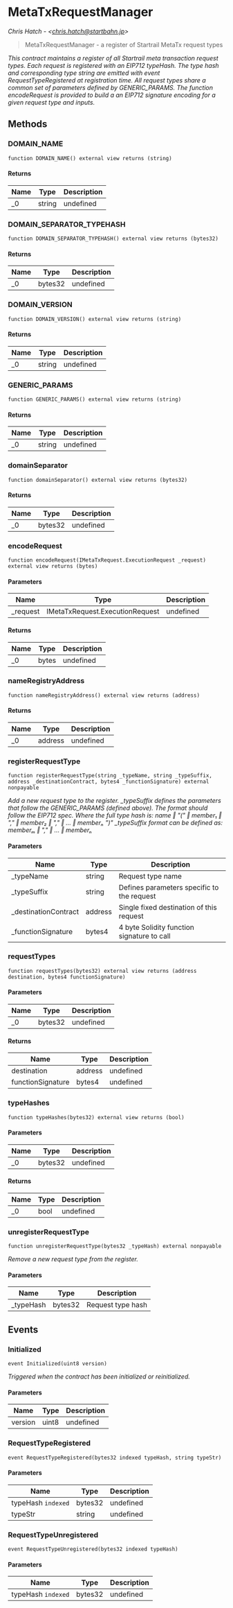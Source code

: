 # MetaTxRequestManager

*Chris Hatch - &lt;chris.hatch@startbahn.jp&gt;*

> MetaTxRequestManager - a register of Startrail MetaTx request types



*This contract maintains a register of all Startrail meta transaction request types. Each request is registered with an EIP712 typeHash. The type hash and corresponding type string are emitted with event RequestTypeRegistered at registration time. All request types share a common set of parameters defined by GENERIC_PARAMS. The function encodeRequest is provided to build a an EIP712 signature encoding for a given request type and inputs.*

## Methods

### DOMAIN_NAME

```solidity
function DOMAIN_NAME() external view returns (string)
```






#### Returns

| Name | Type | Description |
|---|---|---|
| _0 | string | undefined |

### DOMAIN_SEPARATOR_TYPEHASH

```solidity
function DOMAIN_SEPARATOR_TYPEHASH() external view returns (bytes32)
```






#### Returns

| Name | Type | Description |
|---|---|---|
| _0 | bytes32 | undefined |

### DOMAIN_VERSION

```solidity
function DOMAIN_VERSION() external view returns (string)
```






#### Returns

| Name | Type | Description |
|---|---|---|
| _0 | string | undefined |

### GENERIC_PARAMS

```solidity
function GENERIC_PARAMS() external view returns (string)
```






#### Returns

| Name | Type | Description |
|---|---|---|
| _0 | string | undefined |

### domainSeparator

```solidity
function domainSeparator() external view returns (bytes32)
```






#### Returns

| Name | Type | Description |
|---|---|---|
| _0 | bytes32 | undefined |

### encodeRequest

```solidity
function encodeRequest(IMetaTxRequest.ExecutionRequest _request) external view returns (bytes)
```





#### Parameters

| Name | Type | Description |
|---|---|---|
| _request | IMetaTxRequest.ExecutionRequest | undefined |

#### Returns

| Name | Type | Description |
|---|---|---|
| _0 | bytes | undefined |

### nameRegistryAddress

```solidity
function nameRegistryAddress() external view returns (address)
```






#### Returns

| Name | Type | Description |
|---|---|---|
| _0 | address | undefined |

### registerRequestType

```solidity
function registerRequestType(string _typeName, string _typeSuffix, address _destinationContract, bytes4 _functionSignature) external nonpayable
```



*Add a new request type to the register. _typeSuffix defines the parameters that follow the GENERIC_PARAMS (defined above). The format should follow the EIP712 spec. Where the full type hash is:   name ‖ &quot;(&quot; ‖ member₁ ‖ &quot;,&quot; ‖ member₂ ‖ &quot;,&quot; ‖ … ‖ memberₙ &quot;)&quot; _typeSuffix format can be defined as:   memberₘ ‖ &quot;,&quot; ‖ … ‖ memberₙ*

#### Parameters

| Name | Type | Description |
|---|---|---|
| _typeName | string | Request type name |
| _typeSuffix | string | Defines parameters specific to the request |
| _destinationContract | address | Single fixed destination of this request |
| _functionSignature | bytes4 | 4 byte Solidity function signature to call |

### requestTypes

```solidity
function requestTypes(bytes32) external view returns (address destination, bytes4 functionSignature)
```





#### Parameters

| Name | Type | Description |
|---|---|---|
| _0 | bytes32 | undefined |

#### Returns

| Name | Type | Description |
|---|---|---|
| destination | address | undefined |
| functionSignature | bytes4 | undefined |

### typeHashes

```solidity
function typeHashes(bytes32) external view returns (bool)
```





#### Parameters

| Name | Type | Description |
|---|---|---|
| _0 | bytes32 | undefined |

#### Returns

| Name | Type | Description |
|---|---|---|
| _0 | bool | undefined |

### unregisterRequestType

```solidity
function unregisterRequestType(bytes32 _typeHash) external nonpayable
```



*Remove a new request type from the register.*

#### Parameters

| Name | Type | Description |
|---|---|---|
| _typeHash | bytes32 | Request type hash |



## Events

### Initialized

```solidity
event Initialized(uint8 version)
```



*Triggered when the contract has been initialized or reinitialized.*

#### Parameters

| Name | Type | Description |
|---|---|---|
| version  | uint8 | undefined |

### RequestTypeRegistered

```solidity
event RequestTypeRegistered(bytes32 indexed typeHash, string typeStr)
```





#### Parameters

| Name | Type | Description |
|---|---|---|
| typeHash `indexed` | bytes32 | undefined |
| typeStr  | string | undefined |

### RequestTypeUnregistered

```solidity
event RequestTypeUnregistered(bytes32 indexed typeHash)
```





#### Parameters

| Name | Type | Description |
|---|---|---|
| typeHash `indexed` | bytes32 | undefined |




